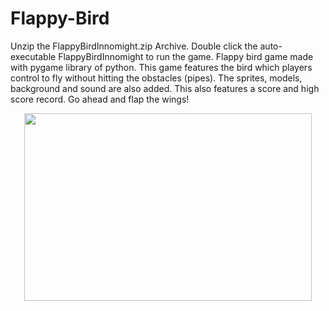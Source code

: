# Flappy-Bird
Unzip the FlappyBirdInnomight.zip Archive.
Double click the auto-executable FlappyBirdInnomight to run the game.
Flappy bird game made with pygame library of python.
This game features the bird which players control to fly without hitting the obstacles (pipes).
The sprites, models, background and sound are also added.
This also features a score and high score record. Go ahead and flap the wings!

<p align="center">
  <img width="460" height="300" src="https://user-images.githubusercontent.com/53264777/96254177-7d9e3080-0fd2-11eb-8aea-0f66d8951dce.png">
</p>
